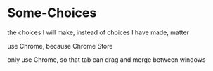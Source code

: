 # Some-Choices
the choices I will make, instead of choices I have made, matter

use Chrome, because Chrome Store

only use Chrome, so that tab can drag and merge between windows
